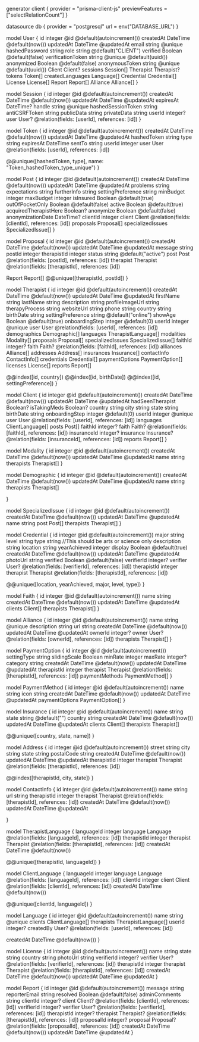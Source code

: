 generator client {
provider = "prisma-client-js"
previewFeatures = ["selectRelationCount"]
}

datasource db {
provider = "postgresql"
url = env("DATABASE_URL")
}

model User {
id integer @id @default(autoincrement())
createdAt DateTime @default(now())
updatedAt DateTime @updatedAt
email string @unique
hashedPassword string
role string @default("CLIENT")
verified Boolean @default(false)
verificationToken string @unique @default(uuid())
anonymized Boolean @default(false)
anonymousToken string @unique @default(uuid())
Client Client?
sessions Session[]
Therapist Therapist?
tokens Token[]
createdLanguages Language[]
Credential Credential[]
License License[]
Report Report[]
Alliance Alliance[]
}

model Session {
id integer @id @default(autoincrement())
createdAt DateTime @default(now())
updatedAt DateTime @updatedAt
expiresAt DateTime?
handle string @unique
hashedSessionToken string
antiCSRFToken string
publicData string
privateData string
userId integer?
user User? @relation(fields: [userId], references: [id])
}

model Token {
id integer @id @default(autoincrement())
createdAt DateTime @default(now())
updatedAt DateTime @updatedAt
hashedToken string
type string
expiresAt DateTime
sentTo string
userId integer
user User @relation(fields: [userId], references: [id])

@@unique([hashedToken, type], name: "Token_hashedToken_type_unique")
}

model Post {
id integer @id @default(autoincrement())
createdAt DateTime @default(now())
updatedAt DateTime @updatedAt
problems string
expectations string
furtherInfo string
settingPreference string
minBudget integer
maxBudget integer
isInsured Boolean @default(true)
outOfPocketOnly Boolean @default(false)
active Boolean @default(true)
acquiredTherapistHere Boolean?
anonymize Boolean @default(false)
anonymizationDate DateTime?
clientId integer
client Client @relation(fields: [clientId], references: [id])
proposals Proposal[]
specializedIssues SpecializedIssue[]
}

model Proposal {
id integer @id @default(autoincrement())
createdAt DateTime @default(now())
updatedAt DateTime @updatedAt
message string
postId integer
therapistId integer
status string @default("active")
post Post @relation(fields: [postId], references: [id])
therapist Therapist @relation(fields: [therapistId], references: [id])

Report Report[]
@@unique([therapistId, postId])
}

model Therapist {
id integer @id @default(autoincrement())
createdAt DateTime @default(now())
updatedAt DateTime @updatedAt
firstName string
lastName string
description string
profileImageUrl string
therapyProcess string
websiteUrl string
phone string
country string
birthDate string
settingPreference string @default("online")
showAge Boolean @default(true)
onboardingStep integer @default(0)
userId integer @unique
user User @relation(fields: [userId], references: [id])
demographics Demographic[]
languages TherapistLanguage[]
modalities Modality[]
proposals Proposal[]
specializedIssues SpecializedIssue[]
faithId integer?
faith Faith? @relation(fields: [faithId], references: [id])
alliances Alliance[]
addresses Address[]
insurances Insurance[]
contactInfo ContactInfo[]
credentials Credential[]
paymentOptions PaymentOption[]
licenses License[]
reports Report[]

@@index([id, country])
@@index([id, birthDate])
@@index([id, settingPreference])
}

model Client {
id integer @id @default(autoincrement())
createdAt DateTime @default(now())
updatedAt DateTime @updatedAt
hadSeenTherapist Boolean?
isTakingMeds Boolean?
country string
city string
state string
birthDate string
onboardingStep integer @default(0)
userId integer @unique
user User @relation(fields: [userId], references: [id])
languages ClientLanguage[]
posts Post[]
faithId integer?
faith Faith? @relation(fields: [faithId], references: [id])
insuranceId integer?
insurance Insurance? @relation(fields: [insuranceId], references: [id])
reports Report[]
}

model Modality {
id integer @id @default(autoincrement())
createdAt DateTime @default(now())
updatedAt DateTime @updatedAt
name string
therapists Therapist[]
}

model Demographic {
id integer @id @default(autoincrement())
createdAt DateTime @default(now())
updatedAt DateTime @updatedAt
name string
therapists Therapist[]

}

model SpecializedIssue {
id integer @id @default(autoincrement())
createdAt DateTime @default(now())
updatedAt DateTime @updatedAt
name string
post Post[]
therapists Therapist[]
}

model Credential {
id integer @id @default(autoincrement())
major string
level string
type string
//This should be arts or science only
description string
location string
yearAchieved integer
display Boolean @default(true)
createdAt DateTime @default(now())
updatedAt DateTime @updatedAt
photoUrl string
verified Boolean @default(false)
verifierId integer?
verifier User? @relation(fields: [verifierId], references: [id])
therapistId integer
therapist Therapist @relation(fields: [therapistId], references: [id])

@@unique([location, yearAchieved, major, level, type])
}

model Faith {
id integer @id @default(autoincrement())
name string
createdAt DateTime @default(now())
updatedAt DateTime @updatedAt
clients Client[]
therapists Therapist[]
}

model Alliance {
id integer @id @default(autoincrement())
name string @unique
description string
url string
createdAt DateTime @default(now())
updatedAt DateTime @updatedAt
ownerId integer?
owner User? @relation(fields: [ownerId], references: [id])
therapists Therapist[]
}

model PaymentOption {
id integer @id @default(autoincrement())
settingType string
slidingScale Boolean
minRate integer
maxRate integer?
category string
createdAt DateTime @default(now())
updatedAt DateTime @updatedAt
therapistId integer
therapist Therapist @relation(fields: [therapistId], references: [id])
paymentMethods PaymentMethod[]
}

model PaymentMethod {
id integer @id @default(autoincrement())
name string
icon string
createdAt DateTime @default(now())
updatedAt DateTime @updatedAt
paymentOptions PaymentOption[]
}

model Insurance {
id integer @id @default(autoincrement())
name string
state string @default("")
country string
createdAt DateTime @default(now())
updatedAt DateTime @updatedAt
clients Client[]
therapists Therapist[]

@@unique([country, state, name])
}

model Address {
id integer @id @default(autoincrement())
street string
city string
state string
postalCode string
createdAt DateTime @default(now())
updatedAt DateTime @updatedAt
therapistId integer
therapist Therapist @relation(fields: [therapistId], references: [id])

@@index([therapistId, city, state])
}

model ContactInfo {
id integer @id @default(autoincrement())
name string
url string
therapistId integer
therapist Therapist @relation(fields: [therapistId], references: [id])
createdAt DateTime @default(now())
updatedAt DateTime @updatedAt

}

model TherapistLanguage {
languageId integer
language Language @relation(fields: [languageId], references: [id])
therapistId integer
therapist Therapist @relation(fields: [therapistId], references: [id])
createdAt DateTime @default(now())

@@unique([therapistId, languageId])
}

model ClientLanguage {
languageId integer
language Language @relation(fields: [languageId], references: [id])
clientId integer
client Client @relation(fields: [clientId], references: [id])
createdAt DateTime @default(now())

@@unique([clientId, languageId])
}

model Language {
id integer @id @default(autoincrement())
name string @unique
clients ClientLanguage[]
therapists TherapistLanguage[]
userId integer?
createdBy User? @relation(fields: [userId], references: [id])

createdAt DateTime @default(now())
}

model License {
id integer @id @default(autoincrement())
name string
state string
country string
photoUrl string
verifierId integer?
verifier User? @relation(fields: [verifierId], references: [id])
therapistId integer
therapist Therapist @relation(fields: [therapistId], references: [id])
createdAt DateTime @default(now())
updatedAt DateTime @updatedAt
}

model Report {
id integer @id @default(autoincrement())
message string
reporterEmail string
resolved Boolean @default(false)
adminComments string
clientId integer?
client Client? @relation(fields: [clientId], references: [id])
verifierId integer?
verifier User? @relation(fields: [verifierId], references: [id])
therapistId integer?
therapist Therapist? @relation(fields: [therapistId], references: [id])
proposalId integer?
proposal Proposal? @relation(fields: [proposalId], references: [id])
createdAt DateTime @default(now())
updatedAt DateTime @updatedAt
}
